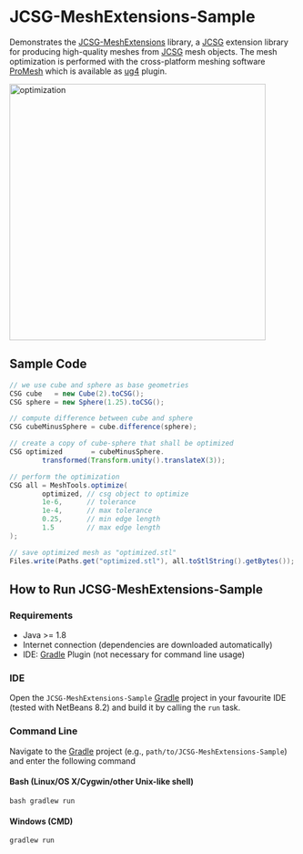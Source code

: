 # JCSG-MeshExtensions-Sample

Demonstrates the [JCSG-MeshExtensions](https://github.com/miho/JCSG-MeshExtensions) library, a [JCSG](https://github.com/miho/JCSG) extension library for producing high-quality meshes from [JCSG](https://github.com/miho/JCSG) mesh objects. The mesh optimization is performed with the cross-platform meshing software [ProMesh](http://promesh3d.com/) which is available as [ug4](https://github.com/UG4/ugcore) plugin.

<img src="https://raw.githubusercontent.com/miho/JCSG-MeshExtensions/master/res/img/optimize.jpg" alt="optimization" width="450">

## Sample Code
```java
// we use cube and sphere as base geometries
CSG cube   = new Cube(2).toCSG();
CSG sphere = new Sphere(1.25).toCSG();

// compute difference between cube and sphere
CSG cubeMinusSphere = cube.difference(sphere);

// create a copy of cube-sphere that shall be optimized
CSG optimized       = cubeMinusSphere.
        transformed(Transform.unity().translateX(3));

// perform the optimization
CSG all = MeshTools.optimize(
        optimized, // csg object to optimize
        1e-6,      // tolerance
        1e-4,      // max tolerance
        0.25,      // min edge length
        1.5        // max edge length
);

// save optimized mesh as "optimized.stl"
Files.write(Paths.get("optimized.stl"), all.toStlString().getBytes());
```

## How to Run JCSG-MeshExtensions-Sample

### Requirements

- Java >= 1.8
- Internet connection (dependencies are downloaded automatically)
- IDE: [Gradle](http://www.gradle.org/) Plugin (not necessary for command line usage)

### IDE

Open the `JCSG-MeshExtensions-Sample` [Gradle](http://www.gradle.org/) project in your favourite IDE (tested with NetBeans 8.2) and build it
by calling the `run` task.

### Command Line

Navigate to the [Gradle](http://www.gradle.org/) project (e.g., `path/to/JCSG-MeshExtensions-Sample`) and enter the following command

#### Bash (Linux/OS X/Cygwin/other Unix-like shell)

    bash gradlew run
    
#### Windows (CMD)

    gradlew run
